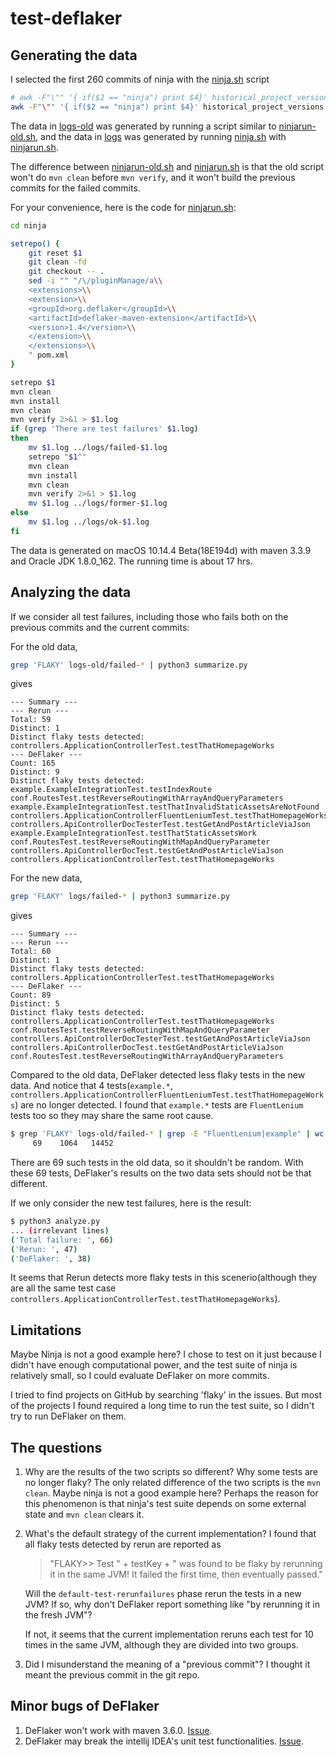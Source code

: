 # test-deflaker

## Generating the data
I selected the first 260 commits of ninja with the [ninja.sh](ninja.sh) script
```bash
# awk -F"\"" '{ if($2 == "ninja") print $4}' historical_project_versions.csv | xargs -t -n 1 -I{} ./ninjarun-old.sh {}
awk -F"\"" '{ if($2 == "ninja") print $4}' historical_project_versions.csv | xargs -t -n 1 -I{} ./ninjarun.sh {}
```

The data in [logs-old](logs-old) was generated by running a script similar to [ninjarun-old.sh](ninjarun-old.sh), and the data in [logs](logs) was generated by running [ninja.sh](ninja.sh) with [ninjarun.sh](ninjarun.sh).

The difference between [ninjarun-old.sh](ninjarun-old.sh) and [ninjarun.sh](ninjarun.sh) is that the old script won't do `mvn clean` before `mvn verify`, and it won't build the previous commits for the failed commits.

For your convenience, here is the code for [ninjarun.sh](ninjarun.sh):
```bash
cd ninja

setrepo() {
    git reset $1
    git clean -fd
    git checkout -- .
    sed -i "" "/\/pluginManage/a\\
    <extensions>\\
    <extension>\\
    <groupId>org.deflaker</groupId>\\
    <artifactId>deflaker-maven-extension</artifactId>\\
    <version>1.4</version>\\
    </extension>\\
    </extensions>\\
    " pom.xml
}

setrepo $1
mvn clean
mvn install
mvn clean
mvn verify 2>&1 > $1.log
if (grep 'There are test failures' $1.log)
then
    mv $1.log ../logs/failed-$1.log
    setrepo "$1^"
    mvn clean
    mvn install
    mvn clean
    mvn verify 2>&1 > $1.log
    mv $1.log ../logs/former-$1.log
else
    mv $1.log ../logs/ok-$1.log
fi
```

The data is generated on macOS 10.14.4 Beta(18E194d) with maven 3.3.9 and Oracle JDK 1.8.0_162. The running time is about 17 hrs.

## Analyzing the data
If we consider all test failures, including those who fails both on the previous commits and the current commits:

For the old data,
```bash
grep 'FLAKY' logs-old/failed-* | python3 summarize.py
```
gives
```text
--- Summary ---
--- Rerun ---
Total: 59
Distinct: 1
Distinct flaky tests detected:
controllers.ApplicationControllerTest.testThatHomepageWorks
--- DeFlaker ---
Count: 165
Distinct: 9
Distinct flaky tests detected:
example.ExampleIntegrationTest.testIndexRoute
conf.RoutesTest.testReverseRoutingWithArrayAndQueryParameters
example.ExampleIntegrationTest.testThatInvalidStaticAssetsAreNotFound
controllers.ApplicationControllerFluentLeniumTest.testThatHomepageWorks
controllers.ApiControllerDocTesterTest.testGetAndPostArticleViaJson
example.ExampleIntegrationTest.testThatStaticAssetsWork
conf.RoutesTest.testReverseRoutingWithMapAndQueryParameter
controllers.ApiControllerDocTest.testGetAndPostArticleViaJson
controllers.ApplicationControllerTest.testThatHomepageWorks
```

For the new data,
```bash
grep 'FLAKY' logs/failed-* | python3 summarize.py
```
gives
```text
--- Summary ---
--- Rerun ---
Total: 60
Distinct: 1
Distinct flaky tests detected:
controllers.ApplicationControllerTest.testThatHomepageWorks
--- DeFlaker ---
Count: 89
Distinct: 5
Distinct flaky tests detected:
controllers.ApplicationControllerTest.testThatHomepageWorks
conf.RoutesTest.testReverseRoutingWithMapAndQueryParameter
controllers.ApiControllerDocTesterTest.testGetAndPostArticleViaJson
controllers.ApiControllerDocTest.testGetAndPostArticleViaJson
conf.RoutesTest.testReverseRoutingWithArrayAndQueryParameters
```

Compared to the old data, DeFlaker detected less flaky tests in the new data. And notice that 4 tests(`example.*`, `controllers.ApplicationControllerFluentLeniumTest.testThatHomepageWorks`) are no longer detected. I found that `example.*` tests are `FluentLenium` tests too so they may share the same root cause.
```bash
$ grep 'FLAKY' logs-old/failed-* | grep -E "FluentLenium|example" | wc
     69    1064   14452
```
There are 69 such tests in the old data, so it shouldn't be random. With these 69 tests, DeFlaker's results on the two data sets should not be that different.

If we only consider the new test failures, here is the result:
```bash
$ python3 analyze.py
... (irrelevant lines)
('Total failure: ', 66)
('Rerun: ', 47)
('DeFlaker: ', 38)
```

It seems that Rerun detects more flaky tests in this scenerio(although they are all the same test case `controllers.ApplicationControllerTest.testThatHomepageWorks`).

## Limitations
Maybe Ninja is not a good example here? I chose to test on it just because I didn't have enough computational power, and the test suite of ninja is relatively small, so I could evaluate DeFlaker on more commits.

I tried to find projects on GitHub by searching 'flaky' in the issues. But most of the projects I found required a long time to run the test suite, so I didn't try to run DeFlaker on them.

## The questions
1. Why are the results of the two scripts so different? Why some tests are no longer flaky? The only related difference of the two scripts is the `mvn clean`. Maybe ninja is not a good example here? Perhaps the reason for this phenomenon is that ninja's test suite depends on some external state and `mvn clean` clears it.
2. What's the default strategy of the current implementation? I found that all flaky tests detected by rerun are reported as
   > "FLAKY>> Test " + testKey + " was found to be flaky by rerunning it in the same JVM! It failed the first time, then eventually passed."
   
   Will the `default-test-rerunfailures` phase rerun the tests in a new JVM? If so, why don't DeFlaker report something like "by rerunning it in the fresh JVM"?
   
   If not, it seems that the current implementation reruns each test for 10 times in the same JVM, although they are divided into two groups.
3. Did I misunderstand the meaning of a "previous commit"? I thought it meant the previous commit in the git repo.

## Minor bugs of DeFlaker
1. DeFlaker won't work with maven 3.6.0. [Issue](https://github.com/gmu-swe/deflaker/issues/3).
2. DeFlaker may break the intellij IDEA's unit test functionalities. [Issue](https://github.com/gmu-swe/deflaker/issues/4).
